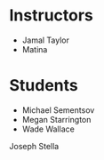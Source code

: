 # Instructors

- Jamal Taylor
- Matina

# Students

- Michael Sementsov
- Megan Starrington
- Wade Wallace

Joseph Stella
